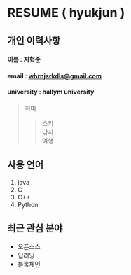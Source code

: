# RESUME ( hyukjun )
## 개인 이력사항
#### 이름 : 지혁준
#### email : whrnjsrkdls@gmail.com
#### university : hallym university

> 취미
>> 스키  
>> 낚시  
>> 여행  

## 사용 언어
1. java
2. C
3. C++
4. Python

## 최근 관심 분야
* 오픈소스
* 딥러닝
* 블록체인
